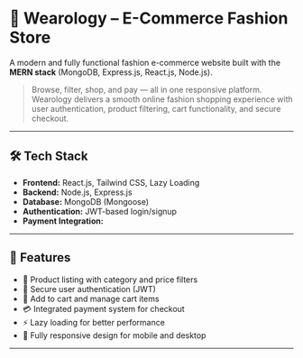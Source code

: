 # 👗 Wearology – E-Commerce Fashion Store

A modern and fully functional fashion e-commerce website built with the **MERN stack** (MongoDB, Express.js, React.js, Node.js).

> Browse, filter, shop, and pay — all in one responsive platform. Wearology delivers a smooth online fashion shopping experience with user authentication, product filtering, cart functionality, and secure checkout.

---

## 🛠 Tech Stack

- **Frontend:** React.js, Tailwind CSS, Lazy Loading
- **Backend:** Node.js, Express.js
- **Database:** MongoDB (Mongoose)
- **Authentication:** JWT-based login/signup
- **Payment Integration:**

---

## 🚀 Features

- 👗 Product listing with category and price filters  
- 🔐 Secure user authentication (JWT)  
- 🛒 Add to cart and manage cart items  
- 💳 Integrated payment system for checkout  
- ⚡ Lazy loading for better performance  
- 📱 Fully responsive design for mobile and desktop

---
